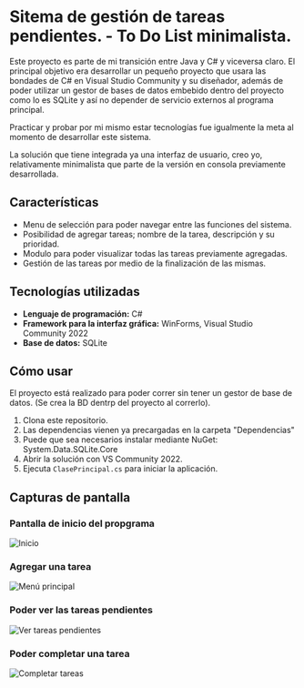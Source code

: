# Sitema de gestión de tareas pendientes. - To Do List minimalista.

Este proyecto es parte de mi transición entre Java y C# y viceversa claro.
El principal objetivo era desarrollar un pequeño proyecto que usara las bondades de C# en Visual Studio Community y su diseñador, además de poder
utilizar un gestor de bases de datos embebido dentro del proyecto como lo es SQLite y así no depender de servicio externos al programa principal.

Practicar y probar por mi mismo estar tecnologías fue igualmente la meta al momento de desarrollar este sistema.

La solución que tiene integrada ya una interfaz de usuario, creo yo, relativamente minimalista que parte de la versión en consola previamente
desarrollada. 

## Características
- Menu de selección para poder navegar entre las funciones del sistema.
- Posibilidad de agregar tareas; nombre de la tarea, descripción y su prioridad.
- Modulo para poder visualizar todas las tareas previamente agregadas.
- Gestión de las tareas por medio de la finalización de las mismas.

## Tecnologías utilizadas
- **Lenguaje de programación:** C#
- **Framework para la interfaz gráfica:** WinForms, Visual Studio Community 2022
- **Base de datos:** SQLite

## Cómo usar

El proyecto está realizado para poder correr sin tener un gestor de base de datos. (Se crea la BD dentrp del proyecto al correrlo).

1. Clona este repositorio.
2. Las dependencias vienen ya precargadas en la  carpeta "Dependencias"
3. Puede que sea necesarios instalar mediante NuGet: System.Data.SQLite.Core
4. Abrir la solución con VS Community 2022.
8. Ejecuta `ClasePrincipal.cs` para iniciar la aplicación.

## Capturas de pantalla

### Pantalla de inicio del propgrama
![Inicio](imgReadme\menu_principal_ss.jpg)

### Agregar una tarea
![Menú principal](imgReadme\agregar_tarea_ss.jpg)

### Poder ver las tareas pendientes
![Ver tareas pendientes](imgReadme\ver_tareas_ss.jpg)

### Poder completar una tarea
![Completar tareas](imgReadme\completar_tarea_ss.jpg)

